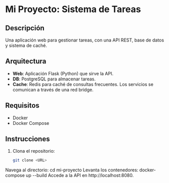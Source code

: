 # Mi Proyecto: Sistema de Tareas

## Descripción
Una aplicación web para gestionar tareas, con una API REST, base de datos y sistema de caché.

## Arquitectura
- **Web**: Aplicación Flask (Python) que sirve la API.
- **DB**: PostgreSQL para almacenar tareas.
- **Cache**: Redis para caché de consultas frecuentes.
Los servicios se comunican a través de una red bridge.

## Requisitos
- Docker
- Docker Compose

## Instrucciones
1. Clona el repositorio:
   ```bash
   git clone <URL>
Navega al directorio:
cd mi-proyecto
Levanta los contenedores:
docker-compose up --build
Accede a la API en http://localhost:8080.

